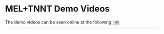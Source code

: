 # MEL+TNNT Demo Videos

The demo videos can be seen online at the following [link](https://anu365-my.sharepoint.com/personal/u7064900_anu_edu_au/_layouts/15/onedrive.aspx?id=%2Fpersonal%2Fu7064900%5Fanu%5Fedu%5Fau%2FDocuments%2FRA%2FTNNT%5Fvideos&originalPath=aHR0cHM6Ly9hbnUzNjUtbXkuc2hhcmVwb2ludC5jb20vOmY6L2cvcGVyc29uYWwvdTcwNjQ5MDBfYW51X2VkdV9hdS9FdlNxVmFfNm1hOURwN0paN201UWd0NEJLSXhYd0FWRUZaTXUzdzBFNzB2dVZRP3J0aW1lPVBHY1pvN1pDMlVn)

---
